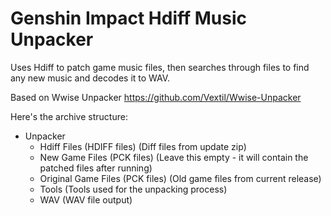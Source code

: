 # Genshin Impact Hdiff Music Unpacker
Uses Hdiff to patch game music files, then searches through files to find any new music and decodes it to WAV.

Based on Wwise Unpacker https://github.com/Vextil/Wwise-Unpacker

Here's the archive structure:

* Unpacker
  * Hdiff Files (HDIFF files) (Diff files from update zip)
  * New Game Files (PCK files) (Leave this empty - it will contain the patched files after running)
  * Original Game Files (PCK files) (Old game files from current release)
  * Tools (Tools used for the unpacking process)
  * WAV (WAV file output)